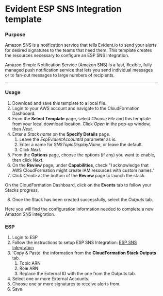 # Evident ESP SNS Integration template

### Purpose

Amazon SNS is a notification service that tells Evident.io to send your alerts for desired
signatures to the teams that need them. This template creates the resources necessary to
configure an ESP SNS integration.

Amazon Simple Notification Service (Amazon SNS) is a fast, flexible, fully managed push
notification service that lets you send individual messages or to fan-out messages to large
numbers of recipients. 

---

### Usage

1. Download and save this template to a local file.
2. Login to your AWS account and navigate to the CloudFormation Dashboard.
3. From the **Select Template** page, select *Choose File* and this template from your local download location. Click *Open* in the pop-up window, then *Next*.
4. Enter a *Stack name* on the **Specify Details** page.
   1. Leave the *EspEvidentAccountId* parameter as is. 
   2. Enter a name for *SNSTopicDisplayName*, or leave the default.
   3. Click *Next*.
5. From the **Options** page, choose the options (if any) you want to enable, then click *Next*.
6. On the **Review** page, under **Capabilities**, check "I acknowledge that AWS CloudFormation might create IAM resources with custom names."
7. Click *Create* at the bottom of the **Review** page to launch the stack.

On the CloudFormation Dashboard, click on the **Events** tab to follow your Stacks progress.

8. Once the Stack has been created successfully, select the *Outputs* tab.

Here you will find the configuration information needed to complete a new Amazon SNS integration.

### ESP

1. Login to ESP
2. Follow the instructions to setup ESP SNS Integration: [ESP SNS Integration](https://esp.evident.io/control_panel/integrations/amazon_sns/)
3. 'Copy & Paste' the information from the **CloudFormation Stack Outputs** tab.
   1. Topic ARN
   2. Role ARN
   3. Replace the External ID with the one from the Outputs tab.
4. Select one or more External Accounts.
5. Choose one or more signatures to receive alerts from.
6. Save

